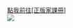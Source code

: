 <!DOCTYPE html>
<html lang="zh-CN">
<body>
     <head>
    <meta charset="UTF-8">
    <meta name="viewport" content="width=device-width, initial-scale=1.0">
    <title>家課冊 2025年09月19日</title>
</head>
     <a href="https://hinson.qzz.io/cms/">點我前往[正版家課冊]</a>
   <div id="image-container" class="image-container"> 
     <img src="https://camo.githubusercontent.com/1fadce43e8329df267ad42ed9e0218bd86ba37ea7a2a6985f6c55cac632289f2/68747470733a2f2f6d656469612d686b67342d322e63646e2e77686174736170702e6e65742f762f7436312e32343639342d32342f3533333537373930355f313532343536353635323233313037345f363133303535383331323737333334363630355f6e2e6a70673f6363623d31312d34266f683d30315f513541613267463159776d456e62696d4b43484d6b3463486a656837464c57786a47395f38524a6731344c4d66572d546641266f653d3638444238353134265f6e635f7369643d356530336530265f6e635f6361743d313038"  > 
       </div>
    </div>
</body>
</html>
